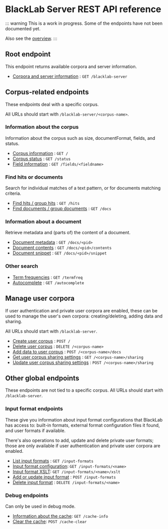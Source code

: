 # BlackLab Server REST API reference

::: warning
This is a work in progress. Some of the endpoints have not been documented yet.

Also see the [overview](../overview.md).
:::

<!-- (used this [template](https://github.com/jamescooke/restapidocs/tree/master/examples)) -->

## Root endpoint

This endpoint returns available corpora and server information.

* [Corpora and server information](get.md) : `GET /blacklab-server`


## Corpus-related endpoints

These endpoints deal with a specific corpus.

All URLs should start with `/blacklab-server/<corpus-name>`.

### Information about the corpus

Information about the corpus such as size, documentFormat, fields, and status.

* [Corpus information](corpus/get.md) : `GET /`
* [Corpus status](corpus/status/get.md) : `GET /status`
* [Field information](corpus/fields/fieldname/get.md) : `GET /fields/<fieldname>`

### Find hits or documents

Search for individual matches of a text pattern, or for documents matching criteria.

* [Find hits / group hits](corpus/hits/get.md) : `GET /hits`
* [Find documents / group documents](corpus/docs/get.md) : `GET /docs`

### Information about a document

Retrieve metadata and (parts of) the content of a document.

* [Document metadata](corpus/docs/pid/get.md) : `GET /docs/<pid>`
* [Document contents](corpus/docs/pid/contents/get.md) : `GET /docs/<pid>/contents`
* [Document snippet](corpus/docs/pid/snippet/get.md) : `GET /docs/<pid>/snippet`

### Other search

* [Term frequencies](corpus/termfreq/get.md) : `GET /termfreq`
* [Autocomplete](corpus/autocomplete/field/get.md) : `GET /autocomplete`

## Manage user corpora

If user authentication and private user corpora are enabled, these can be used to manage the user's own corpora: creating/deleting, adding data and sharing.

All URLs should start with `/blacklab-server`.

* [Create user corpus](post.md) : `POST /`
* [Delete user corpus](corpus/delete.md) : `DELETE /<corpus-name>`
* [Add data to user corpus](corpus/docs/post.md) : `POST /<corpus-name>/docs`
* [Get user corpus sharing settings](corpus/sharing/get.md) : `GET /<corpus-name>/sharing`
* [Update user corpus sharing settings](corpus/sharing/post.md) : `POST /<corpus-name>/sharing`

## Other global endpoints

These endpoints are not tied to a specific corpus. All URLs should start with `/blacklab-server`.

### Input format endpoints

These give you information about input format configurations that BlackLab has access to: built-in formats, external format configuration files it found, and user formats if available.

There's also operations to add, update and delete private user formats; those are only available if user authentication and private user corpora are enabled.

* [List input formats](input-formats/get.md) : `GET /input-formats`
* [Input format configuration](input-formats/name/get.md): `GET /input-formats/<name>`
* [Input format XSLT](input-formats/name/xslt/get.md): `GET /input-formats/<name>/xslt`
* [Add or update input format](input-formats/post.md) : `POST /input-formats`
* [Delete input format](input-formats/name/delete.md) : `DELETE /input-formats/<name>`

### Debug endpoints

Can only be used in debug mode.

* [Information about the cache](cache-info.md): `GET /cache-info`
* [Clear the cache](cache-clear.md): `POST /cache-clear`

